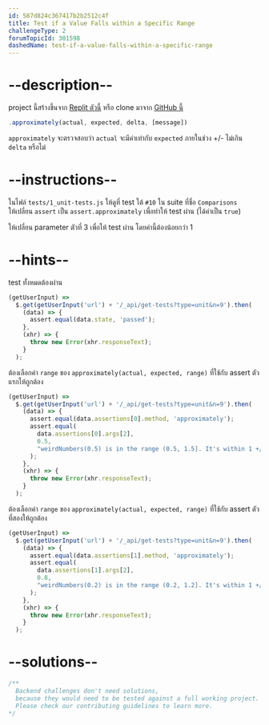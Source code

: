 ```yaml
---
id: 587d824c367417b2b2512c4f
title: Test if a Value Falls within a Specific Range
challengeType: 2
forumTopicId: 301598
dashedName: test-if-a-value-falls-within-a-specific-range
---
```


# --description--

project นี้สร้างขึ้นจาก [Replit ตัวนี้](https://replit.com/github/freeCodeCamp/boilerplate-mochachai) หรือ clone มาจาก [GitHub นี้](https://github.com/freeCodeCamp/boilerplate-mochachai/)

```javascript
.approximately(actual, expected, delta, [message])
```

`approximately` จะตรวจสอบว่า `actual` จะมีค่าเท่ากับ `expected` ภายในช่วง +/- ไม่เกิน `delta` หรือไม่

# --instructions--

ในไฟล์ `tests/1_unit-tests.js` ให้ดูที่ test ใต้ `#10` ใน suite ที่ชื่อ `Comparisons`  
ให้เปลี่ยน `assert` เป็น `assert.approximately` เพื่อทำให้ test ผ่าน (ได้ค่าเป็น `true`) 

ให้เปลี่ยน parameter ตัวที่ 3 เพื่อให้ test ผ่าน โดยค่านี้ต้องน้อยกว่า 1

# --hints--

test ทั้งหมดต้องผ่าน

```js
(getUserInput) =>
  $.get(getUserInput('url') + '/_api/get-tests?type=unit&n=9').then(
    (data) => {
      assert.equal(data.state, 'passed');
    },
    (xhr) => {
      throw new Error(xhr.responseText);
    }
  );
```

ต้องเลือกค่า `range` ของ `approximately(actual, expected, range)` ที่ใช้กับ assert ตัวแรกให้ถูกต้อง

```js
(getUserInput) =>
  $.get(getUserInput('url') + '/_api/get-tests?type=unit&n=9').then(
    (data) => {
      assert.equal(data.assertions[0].method, 'approximately');
      assert.equal(
        data.assertions[0].args[2],
        0.5,
        "weirdNumbers(0.5) is in the range (0.5, 1.5]. It's within 1 +/- 0.5"
      );
    },
    (xhr) => {
      throw new Error(xhr.responseText);
    }
  );
```

ต้องเลือกค่า `range` ของ `approximately(actual, expected, range)` ที่ใช้กับ assert ตัวที่สองให้ถูกต้อง

```js
(getUserInput) =>
  $.get(getUserInput('url') + '/_api/get-tests?type=unit&n=9').then(
    (data) => {
      assert.equal(data.assertions[1].method, 'approximately');
      assert.equal(
        data.assertions[1].args[2],
        0.8,
        "weirdNumbers(0.2) is in the range (0.2, 1.2]. It's within 1 +/- 0.8"
      );
    },
    (xhr) => {
      throw new Error(xhr.responseText);
    }
  );
```

# --solutions--

```js
/**
  Backend challenges don't need solutions, 
  because they would need to be tested against a full working project. 
  Please check our contributing guidelines to learn more.
*/
```
